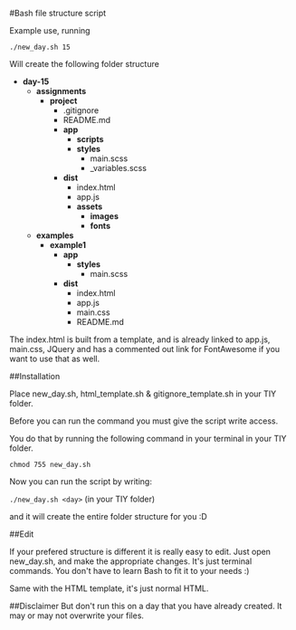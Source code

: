 #Bash file structure script

Example use, running

`./new_day.sh 15`

Will create the following folder structure

- **day-15**
  - **assignments**
    - **project**
      - .gitignore
      - README.md
      - **app**
        - **scripts**
        - **styles**
          - main.scss
          - _variables.scss
      - **dist**
        - index.html
        - app.js
        - **assets**
          - **images**
          - **fonts**
  - **examples**
    - **example1**
      - **app**
        - **styles**
          - main.scss
      - **dist**
        - index.html
        - app.js
        - main.css
        - README.md

The index.html is built from a template, and is already linked to app.js, main.css, JQuery and has a commented out link for FontAwesome if you want to use that as well.

##Installation

Place new_day.sh, html_template.sh & gitignore_template.sh in your TIY folder.

Before you can run the command you must give the script write access.

You do that by running the following command in your terminal in your TIY folder.

`chmod 755 new_day.sh`

Now you can run the script by writing:

`./new_day.sh <day>` (in your TIY folder)

and it will create the entire folder structure for you :D

##Edit

If your prefered structure is different it is really easy to edit. Just open new_day.sh, and make the appropriate changes. It's just terminal commands. You don't have to learn Bash to fit it to your needs :)

Same with the HTML template, it's just normal HTML.

##Disclaimer
But don't run this on a day that you have already created. It may or may not overwrite your files.
